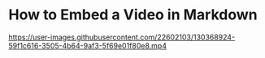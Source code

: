 # How to Embed a Video in Markdown


https://user-images.githubusercontent.com/22602103/130368924-59f1c616-3505-4b64-9af3-5f69e01f80e8.mp4



